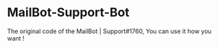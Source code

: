 # MailBot-Support-Bot
The original code of the MailBot | Support#1760, You can use it how you want !
